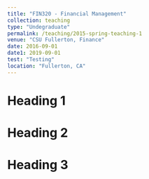 ```yaml
---
title: "FIN320 - Financial Management"
collection: teaching
type: "Undegraduate"
permalink: /teaching/2015-spring-teaching-1
venue: "CSU Fullerton, Finance"
date: 2016-09-01
date1: 2019-09-01
test: "Testing"
location: "Fullerton, CA"
---
```


<!-- This is a description of a teaching experience. You can use markdown like any other post.
 -->
Heading 1
======

Heading 2
======

Heading 3
======
